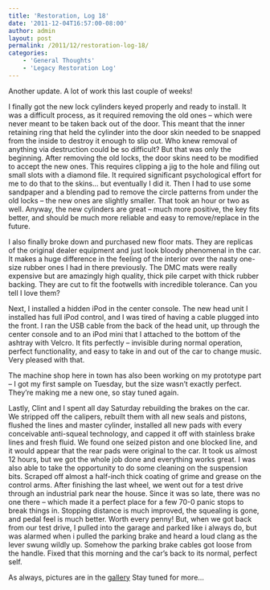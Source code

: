 ```yaml
---
title: 'Restoration, Log 18'
date: '2011-12-04T16:57:00-08:00'
author: admin
layout: post
permalink: /2011/12/restoration-log-18/
categories:
    - 'General Thoughts'
    - 'Legacy Restoration Log'
---
```


Another update. A lot of work this last couple of weeks!

I finally got the new lock cylinders keyed properly and ready to install. It was a difficult process, as it required removing the old ones – which were never meant to be taken back out of the door. This meant that the inner retaining ring that held the cylinder into the door skin needed to be snapped from the inside to destroy it enough to slip out. Who knew removal of anything via destruction could be so difficult? But that was only the beginning. After removing the old locks, the door skins need to be modified to accept the new ones. This requires clipping a jig to the hole and filing out small slots with a diamond file. It required significant psychological effort for me to do that to the skins… but eventually I did it. Then I had to use some sandpaper and a blending pad to remove the circle patterns from under the old locks – the new ones are slightly smaller. That took an hour or two as well. Anyway, the new cylinders are great – much more positive, the key fits better, and should be much more reliable and easy to remove/replace in the future.

I also finally broke down and purchased new floor mats. They are replicas of the original dealer equipment and just look bloody phenomenal in the car. It makes a huge difference in the feeling of the interior over the nasty one-size rubber ones I had in there previously. The DMC mats were really expensive but are amazingly high quality, thick pile carpet with thick rubber backing. They are cut to fit the footwells with incredible tolerance. Can you tell I love them?

Next, I installed a hidden iPod in the center console. The new head unit I installed has full iPod control, and I was tired of having a cable plugged into the front. I ran the USB cable from the back of the head unit, up through the center console and to an iPod mini that I attached to the bottom of the ashtray with Velcro. It fits perfectly – invisible during normal operation, perfect functionality, and easy to take in and out of the car to change music. Very pleased with that.

The machine shop here in town has also been working on my prototype part – I got my first sample on Tuesday, but the size wasn’t exactly perfect. They’re making me a new one, so stay tuned again.

Lastly, Clint and I spent all day Saturday rebuilding the brakes on the car. We stripped off the calipers, rebuilt them with all new seals and pistons, flushed the lines and master cylinder, installed all new pads with every conceivable anti-squeal technology, and capped it off with stainless brake lines and fresh fluid. We found one seized piston and one blocked line, and it would appear that the rear pads were original to the car. It took us almost 12 hours, but we got the whole job done and everything works great. I was also able to take the opportunity to do some cleaning on the suspension bits. Scraped off almost a half-inch thick coating of grime and grease on the control arms. After finishing the last wheel, we went out for a test drive through an industrial park near the house. Since it was so late, there was no one there – which made it a perfect place for a few 70-0 panic stops to break things in. Stopping distance is much improved, the squealing is gone, and pedal feel is much better. Worth every penny! But, when we got back from our test drive, I pulled into the garage and parked like i always do, but was alarmed when i pulled the parking brake and heard a loud clang as the lever swung wildly up. Somehow the parking brake cables got loose from the handle. Fixed that this morning and the car’s back to its normal, perfect self.

As always, pictures are in the [gallery](https://www.orangeoblivion.com/gallery/index.php?/category/repair-log-details-of-repairs-made) Stay tuned for more…